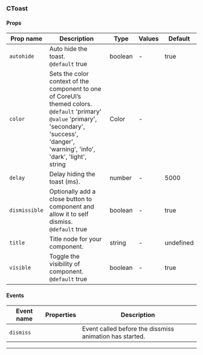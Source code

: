 ### CToast

#### Props

| Prop name                | Description                                                                                                                                                                                             | Type    | Values | Default   |
| ------------------------ | ------------------------------------------------------------------------------------------------------------------------------------------------------------------------------------------------------- | ------- | ------ | --------- |
| <code>autohide</code>    | Auto hide the toast.<br/>`@default` true                                                                                                                                                                | boolean | -      | true      |
| <code>color</code>       | Sets the color context of the component to one of CoreUI’s themed colors.<br/>`@default` 'primary'<br/>`@value` 'primary', 'secondary', 'success', 'danger', 'warning', 'info', 'dark', 'light', string | Color   | -      |           |
| <code>delay</code>       | Delay hiding the toast (ms).                                                                                                                                                                            | number  | -      | 5000      |
| <code>dismissible</code> | Optionally add a close button to component and allow it to self dismiss.<br/>`@default` true                                                                                                            | boolean | -      | true      |
| <code>title</code>       | Title node for your component.                                                                                                                                                                          | string  | -      | undefined |
| <code>visible</code>     | Toggle the visibility of component.<br/>`@default` true                                                                                                                                                 | boolean | -      | true      |

#### Events

| Event name           | Properties | Description                                             |
| -------------------- | ---------- | ------------------------------------------------------- |
| <code>dismiss</code> |            | Event called before the dissmiss animation has started. |

---

